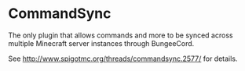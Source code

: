 CommandSync
==========

The only plugin that allows commands and more to be synced across multiple Minecraft server instances through BungeeCord.

See http://www.spigotmc.org/threads/commandsync.2577/ for details.
